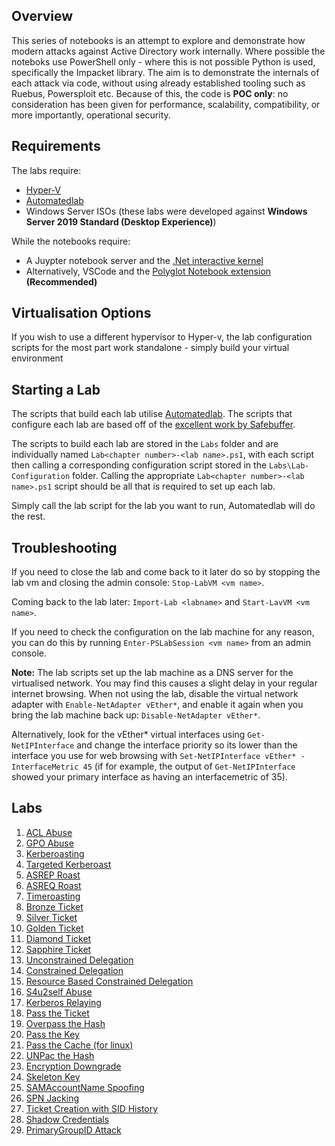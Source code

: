 ## Overview
This series of notebooks is an attempt to explore and demonstrate how modern attacks against Active Directory work internally. Where possible the noteboks use PowerShell only - where this is not possible Python is used, specifically the Impacket library. The aim is to demonstrate the internals of each attack via code, without using already established tooling such as Ruebus, Powersploit etc. Because of this, the code is __POC only__: no consideration has been given for performance, scalability, compatibility, or more importantly, operational security.

## Requirements
The labs require:
- [Hyper-V](https://learn.microsoft.com/en-us/virtualization/hyper-v-on-windows/quick-start/enable-hyper-v)
- [Automatedlab](https://automatedlab.org/en/latest/)
- Windows Server ISOs (these labs were developed against __Windows Server 2019 Standard (Desktop Experience)__)

While the notebooks require:
- A Juypter notebook server and the [.Net interactive kernel](https://github.com/dotnet/interactive)
- Alternatively, VSCode and the [Polyglot Notebook extension](https://marketplace.visualstudio.com/items?itemName=ms-dotnettools.dotnet-interactive-vscode) __(Recommended)__

## Virtualisation Options
If you wish to use a different hypervisor to Hyper-v, the lab configuration scripts for the most part work standalone - simply build your virtual environment 

## Starting a Lab
The scripts that build each lab utilise [Automatedlab](https://automatedlab.org/en/latest/). The scripts that configure each lab are based off of the [excellent work by Safebuffer](https://github.com/safebuffer/vulnerable-AD). 

The scripts to build each lab are stored in the `Labs` folder and are individually named `Lab<chapter number>-<lab name>.ps1`, with each script then calling a corresponding configuration script stored in the `Labs\Lab-Configuration` folder. Calling the appropriate `Lab<chapter number>-<lab name>.ps1` script should be all that is required to set up each lab.

Simply call the lab script for the lab you want to run, Automatedlab will do the rest.

## Troubleshooting
If you need to close the lab and come back to it later do so by stopping the lab vm and closing the admin console: `Stop-LabVM <vm name>`.

Coming back to the lab later: `Import-Lab <labname>` and `Start-LavVM <vm name>`.

If you need to check the configuration on the lab machine for any reason, you can do this by running `Enter-PSLabSession <vm name>` from an admin console.

__Note:__ The lab scripts set up the lab machine as a DNS server for the virtualised network. You may find this causes a slight delay in your regular internet browsing. When not using the lab, disable the virtual network adapter with `Enable-NetAdapter vEther*`, and enable it again when you bring the lab machine back up: `Disable-NetAdapter vEther*`.

Alternatively, look for the vEther* virtual interfaces using `Get-NetIPInterface` and change the interface priority so its lower than the interface you use for web browsing with `Set-NetIPInterface vEther* -InterfaceMetric 45` (if for example, the output of `Get-NetIPInterface` showed your primary interface as having an interfacemetric of 35).

## Labs
1. [ACL Abuse](./1.%20ACL%20Abuse)
2. [GPO Abuse](./2.%20GPO%20Abuse)
3. [Kerberoasting](./3.%20Kerberoasting)
4. [Targeted Kerberoast]()
5. [ASREP Roast]()
6. [ASREQ Roast]()
7. [Timeroasting]()
8. [Bronze Ticket]()
9. [Silver Ticket]()
10. [Golden Ticket]()
11. [Diamond Ticket]()
12. [Sapphire Ticket]()
13. [Unconstrained Delegation]()
14. [Constrained Delegation]()
15. [Resource Based Constrained Delegation]()
16. [S4u2self Abuse]()
17. [Kerberos Relaying]()
18. [Pass the Ticket]()
19. [Overpass the Hash]()
20. [Pass the Key]()
21. [Pass the Cache (for linux)]()
22. [UNPac the Hash]()
23. [Encryption Downgrade]()
24. [Skeleton Key]()
25. [SAMAccountName Spoofing]()
26. [SPN Jacking]()
27. [Ticket Creation with SID History]()
28. [Shadow Credentials]()
29. [PrimaryGroupID Attack]()
